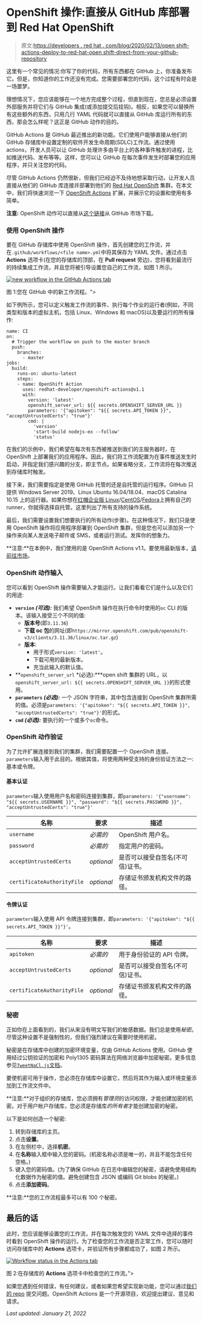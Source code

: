 # OpenShift 操作:直接从 GitHub 库部署到 Red Hat OpenShift

> 原文:[https://developers . red hat . com/blog/2020/02/13/open shift-actions-deploy-to-red-hat-open shift-direct-from-your-github-repository](https://developers.redhat.com/blog/2020/02/13/openshift-actions-deploy-to-red-hat-openshift-directly-from-your-github-repository)

这里有一个常见的情况:你写了你的代码，所有东西都在 GitHub 上，你准备发布它。但是，你知道你的工作还没有完成。您需要部署您的代码，这个过程有时会是一场噩梦。

理想情况下，您应该能够在一个地方完成整个过程，但直到现在，您总是必须设置外部服务并将它们与 GitHub 集成(或添加提交后挂钩)。相反，如果您可以替换所有这些额外的东西，只用几行 YAML 代码就可以直接从 GitHub 库运行所有的东西，那会怎么样呢？这正是 GitHub 动作的目的。

GitHub Actions 是 GitHub 最近推出的新功能。它们使用户能够直接从他们的 GitHub 存储库中设置定制的软件开发生命周期(SDLC)工作流。通过使用 actions，开发人员可以让 GitHub 处理许多由平台上的各种事件触发的进程，比如推送代码、发布等等。这样，您可以让 GitHub 在每次事件发生时部署您的应用程序，并只关注您的代码。

尽管 GitHub Actions 仍然很新，但我们已经迫不及待地想采取行动，让开发人员直接从他们的 GitHub 库连接并部署到他们的 [Red Hat OpenShift](http://developers.redhat.com/openshift/) 集群。在本文中，我们将快速浏览一下 [OpenShift Actions](https://github.com/redhat-developer/openshift-actions) 扩展，并展示它的设置和使用有多简单。

**注意:** OpenShift 动作可以直接从[这个链接](https://github.com/search?q=OpenShift+Actions)从 GitHub 市场下载。

### 使用 OpenShift 操作

要在 GitHub 存储库中使用 OpenShift 操作，首先创建您的工作流，并在`.github/workflows/<file name>.yml`中将其保存为 YAML 文件。通过点击 **Actions** 选项卡(在您的存储库的顶部，在 **Pull request** 旁边)，您将看到最流行的持续集成工作流，并且您将被引导设置您自己的工作流，如图 1 所示。

[![new workflow in the GitHub Actions tab](../Images/ef3c6a67d8623a846e917c900c9d3e44.png "oc-action-1")](/sites/default/files/blog/2020/01/oc-action-1.png)

图 1:您在 GitHub 中的新工作流程。">

如下例所示，您可以定义触发工作流的事件、执行每个作业的运行者(例如，不同类型和版本的虚拟主机，包括 Linux、Windows 和 macOS)以及要运行的所有操作:

```
name: CI
on:
  # Trigger the workflow on push to the master branch
  push:
    branches:
      - master
jobs:
  build:
    runs-on: ubuntu-latest
    steps:
    - name: OpenShift Action
      uses: redhat-developer/openshift-actions@v1.1
      with:
        version: 'latest'
        openshift_server_url: ${{ secrets.OPENSHIFT_SERVER_URL }}
        parameters: '{"apitoken": "${{ secrets.API_TOKEN }}", "acceptUntrustedCerts": "true"}'
        cmd: |
          'version'
          'start-build nodejs-ex --follow'
          'status'

```

在我们的示例中，我们希望在每次有东西被推送到我们的主服务器时，在 OpenShift 上部署我们的应用程序。因此，我们将工作流配置为在事件推送发生时启动，并指定我们感兴趣的分支，即主节点。如果省略分支，工作流将在每次推送到存储库时触发。

接下来，我们需要指定是使用 GitHub 托管的还是自托管的运行程序。GitHub 只提供 Windows Server 2019、Linux Ubuntu 16.04/18.04、macOS Catalina 10.15 上的运行器。如果你想在[红帽企业版 Linux](http://developers.redhat.com/rhel8/)/[CentOS](https://www.centos.org/)/[Fedora](https://getfedora.org/)上拥有自己的 runner，你就得选择自托管。这里列出了所有支持的操作系统。

最后，我们需要设置我们想要执行的所有动作(步骤)。在这种情况下，我们只是使用 OpenShift 操作将应用程序部署到 OpenShift 集群，但是您也可以添加另一个操作来向某人发送电子邮件或 SMS，或者运行测试。发挥你的想象力。

**注意:**在本例中，我们使用的是 OpenShift Actions v1.1。要使用最新版本，[请前往市场](https://github.com/search?q=OpenShift+Actions)。

### OpenShift 动作输入

您可以看到 OpenShift 操作需要输入才能运行。让我们看看它们是什么以及它们的用途:

*   **`version` *(可选):*** 我们希望 OpenShift 操作在执行命令时使用的`oc` CLI 的版本。该输入接受三个不同的值:
    *   **版本号**(即`3.11.36`)
    *   **下载 oc 包**的网址(即`https://mirror.openshift.com/pub/openshift-v3/clients/3.11.36/linux/oc.tar.gz`)
    *   **版本**:
        *   用于形式`version: 'latest'`。
        *   下载可用的最新版本。
        *   充当此输入的默认值。
*   **`openshift_server_url` *(必选):***open shift 集群的 URL，以`openshift_server_url: ${{ secrets.OPENSHIFT_SERVER_URL }}`的形式使用。
*   **`parameters` *(必选):*** 一个 JSON 字符串，其中包含连接到 OpenShift 集群所需的值。必须是`parameters: '{"apitoken": "${{ secrets.API_TOKEN }}", "acceptUntrustedCerts": "true"}'`的形式。
*   **`cmd` *(必选):*** 要执行的一个或多个`oc`命令。

### OpenShift 动作验证

为了允许扩展连接到我们的集群，我们需要配置一个 OpenShift 连接。`parameters`输入用于此目的。根据其值，将使用两种受支持的身份验证方法之一:基本或令牌。

#### 基本认证

`parameters`输入使用用户名和密码连接到集群，即`parameters: '{"username": "${{ secrets.USERNAME }}", "password": "${{ secrets.PASSWORD }}", "acceptUntrustedCerts": "true"}'`

| **名称** | **要求** | **描述** |
| --- | --- | --- |
| `username` | *必需的* | OpenShift 用户名。 |
| `password` | *必需的* | 指定用户的密码。 |
| `acceptUntrustedCerts` | *optional* | 是否可以接受自签名(不可信)证书。 |
| `certificateAuthorityFile` | *optional* | 存储证书颁发机构文件的路径。 |

#### 令牌认证

`parameters`输入使用 API 令牌连接到集群，即`parameters: '{"apitoken": "${{ secrets.API_TOKEN }}"}'`。

| **名称** | **要求** | **描述** |
| --- | --- | --- |
| `apitoken` | *必需的* | 用于身份验证的 API 令牌。 |
| `acceptUntrustedCerts` | *optional* | 是否可以接受自签名(不可信)证书。 |
| `certificateAuthorityFile` | *optional* | 存储证书颁发机构文件的路径。 |

### 秘密

正如你在上面看到的，我们从来没有明文写我们的敏感数据。我们总是使用*秘密*。尽管这种设置不是强制性的，但我们强烈建议在需要时使用机密。

秘密是在存储库中创建的加密环境变量，仅由 GitHub Actions 使用。GitHub 使用经过公钥验证的加密和 Poly1305 密码算法在网络浏览器中加密秘密。更多信息参见[`TweetNaCl.js`文档](https://github.com/dchest/tweetnacl-js#public-key-authenticated-encryption-box)。

要使机密可用于操作，您必须在存储库中设置它，然后将其作为输入或环境变量添加到工作流文件中。

**注意:**对于组织的存储库，您必须拥有*管理员*的访问权限，才能创建加密的机密。对于用户帐户存储库，您必须是存储库*的所有者*才能创建加密的秘密。

以下是如何创造一个秘密:

1.  转到存储库的主页。
2.  点击**设置**。
3.  在左侧栏中，选择**机密**。
4.  在**名称**输入框中输入您的密码。(机密名称必须是唯一的，并且不能包含任何空格。)
5.  键入您的密码值。(为了确保 GitHub 在日志中编辑您的秘密，请避免使用结构化数据作为秘密的值。避免创建包含 JSON 或编码 Git blobs 的秘密。)
6.  点击**添加密码**。

**注意:**您的工作流程最多可以有 100 个秘密。

## 最后的话

此时，您应该能够设置您的工作流，并在每次触发您的 YAML 文件中选择的事件时看到 OpenShift 操作的运行。为了检查您的工作流是否正常工作，您可以随时访问存储库中的 **Actions** 选项卡，并验证所有步骤都成功了，如图 2 所示。

[![Workflow status in the Actions tab](../Images/a4fc447f70083c491d6b0d0b5a4b25a3.png "oc-actio-2")](/sites/default/files/blog/2020/01/oc-actio-2.png)

图 2:在存储库的 **Actions** 选项卡中检查您的工作流。”>

如果您遇到任何错误，有任何建议，或者如果您希望实现新功能，您可以通过[我们的 repo](https://github.com/redhat-developer/openshift-actions) 提交问题。OpenShift Actions 是一个开源项目，欢迎提出建议、意见和请求。

*Last updated: January 21, 2022*